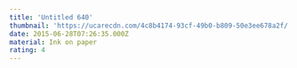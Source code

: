```yaml
---
title: 'Untitled 640'
thumbnail: 'https://ucarecdn.com/4c8b4174-93cf-49b0-b809-50e3ee678a2f/'
date: 2015-06-28T07:26:35.000Z
material: Ink on paper
rating: 4
---
```

